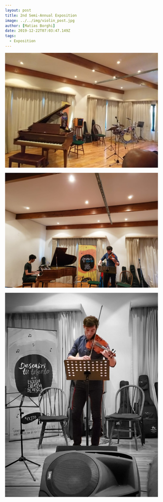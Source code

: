 ```yaml
---
layout: post
title: 2nd Semi-Annual Exposition
image: ../../img/violin_post.jpg
author: [Matias Borghi]
date: 2019-12-22T07:03:47.149Z
tags:
  - Exposition
---
```


![Stage](./stage.jpg)

![Duo](./duo.jpg)

![BlackandWhite](./bw.jpg)
